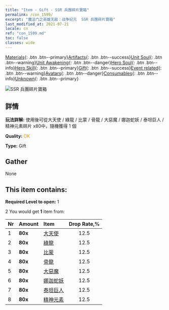 ```yaml
---
title: "Item - Gift - SSR 兵團碎片寶箱"
permalink: /con_1599/
excerpt: "魔法门之英雄无敌：战争纪元  SSR 兵團碎片寶箱"
last_modified_at: 2021-07-21
locale: cn
ref: "con_1599.md"
toc: false
classes: wide
---
```

 [Materials](/ItemsCN/){: .btn .btn--primary}[Artifacts](/ItemsCN/Artifacts/){: .btn .btn--success}[Unit Soul](/ItemsCN/UnitSoul/){: .btn .btn--warning}[Unit Awakening](/ItemsCN/UnitAwakening/){: .btn .btn--danger}[Hero Soul](/ItemsCN/HeroSoul/){: .btn .btn--info}[Hero Skill](/ItemsCN/HeroSkill/){: .btn .btn--primary}[Gift](/ItemsCN/Gift/){: .btn .btn--success}[Event related](/ItemsCN/Events/){: .btn .btn--warning}[Avatars](/ItemsCN/Avatars/){: .btn .btn--danger}[Consumables](/ItemsCN/Consumables/){: .btn .btn--info}[Unknown](/ItemsCN/Unknown/){: .btn .btn--primary}

 ![SSR 兵團碎片寶箱](/images/t/i_907211.png)

## 詳情
 **玩法詳解:** 使用後可從大天使 / 綠龍 / 比蒙 / 骨龍 / 大惡魔 / 娜迦蛇妖 / 泰坦巨人 / 精神元素碎片 x80中，隨機獲得 1 個

 **Quality:** <span style="color: #FF8C00">OK</span>

 **Type:** Gift

## Gather

  None

## This item contains:

 **Required Level to open:** 1

 2 You would get **1** item  from:

  | Nr | Amount |     Item    | Drop Rate,% |
  |:---|:-------|:------------|:---------:|
  | 1 |  **80x** | [大天使](/cn/Items/unt_196/) | 12.5 | 
  | 2 |  **80x** | [綠龍](/cn/Items/unt_205/) | 12.5 | 
  | 3 |  **80x** | [比蒙](/cn/Items/unt_223/) | 12.5 | 
  | 4 |  **80x** | [骨龍](/cn/Items/unt_214/) | 12.5 | 
  | 5 |  **80x** | [大惡魔](/cn/Items/unt_232/) | 12.5 | 
  | 6 |  **80x** | [娜迦蛇妖](/cn/Items/unt_240/) | 12.5 | 
  | 7 |  **80x** | [泰坦巨人](/cn/Items/unt_241/) | 12.5 | 
  | 8 |  **80x** | [精神元素](/cn/Items/unt_267/) | 12.5 | 
